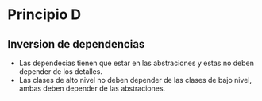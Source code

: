 # Principio D 
## Inversion de dependencias
- Las dependecias tienen que estar en las abstraciones y estas no deben depender de los detalles.
- Las clases de alto nivel no deben depender de las clases de bajo nivel, ambas deben depender de 
las abstraciones.

